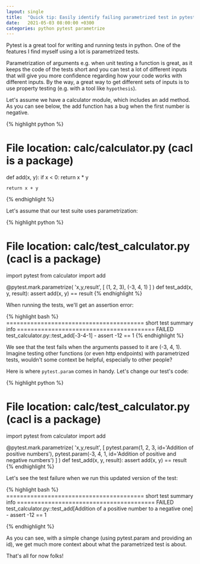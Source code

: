 ```yaml
---
layout: single
title:  "Quick tip: Easily identify failing parametrized test in pytest with pytest.param"
date:   2021-05-03 08:00:00 +0300
categories: python pytest parametrize
---
```

Pytest is a great tool for writing and running tests in python. One of the features I find myself using a lot is parametrized tests.

Parametrization of arguments e.g. when unit testing a function is great, as it keeps the code of the tests short and you can test a lot of different inputs that will give you more confidence regarding how your code works with different inputs. By the way, a great way to get different sets of inputs is to use property testing (e.g. with a tool like ```hypothesis```).

Let's assume we have a calculator module, which includes an add method. As you can see below, the add function has a bug when the first number is negative.

{% highlight python %}
# File location: calc/calculator.py (cacl is a package)

def add(x, y):
    if x < 0:
        return x * y

    return x + y
{% endhighlight %}

Let's assume that our test suite uses parametrization:

{% highlight python %}
# File location: calc/test_calculator.py (cacl is a package)

import pytest
from calculator import add


@pytest.mark.parametrize(
    'x,y,result',
    [
        (1, 2, 3),
        (-3, 4, 1)
    ]
)
def test_add(x, y, result):
    assert add(x, y) == result
{% endhighlight %}

When running the tests, we'll get an assertion error:

{% highlight bash %}
======================================== short test summary info ========================================
FAILED test_calculator.py::test_add[-3-4-1] - assert -12 == 1
{% endhighlight %}

We see that the test fails when the arguments passed to it are (-3, 4, 1). Imagine testing other functions (or even http endpoints) with parametrized tests, wouldn't some context be helpful, especially to other people?

Here is where ```pytest.param``` comes in handy. Let's change our test's code:

{% highlight python %}
# File location: calc/test_calculator.py (cacl is a package)

import pytest
from calculator import add


@pytest.mark.parametrize(
    'x,y,result',
    [
        pytest.param(1, 2, 3, id='Addition of positive numbers'),
        pytest.param(-3, 4, 1, id='Addition of positive and negative numbers')
    ]
)
def test_add(x, y, result):
    assert add(x, y) == result
{% endhighlight %}

Let's see the test failure when we run this updated version of the test:

{% highlight bash %}
======================================== short test summary info ========================================
FAILED test_calculator.py::test_add[Addition of a positive number to a negative one] - assert -12 == 1

{% endhighlight %}

As you can see, with a simple change (using pytest.param and providing an id), we get much more context about what the parametrized test is about.

That's all for now folks!
